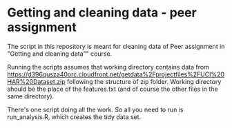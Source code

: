 Getting and cleaning data - peer assignment
========

The script in this repository is meant for cleaning data of Peer assignment in "Getting and cleaning data"" course. 

Running the scripts assumes that working directory contains data from https://d396qusza40orc.cloudfront.net/getdata%2Fprojectfiles%2FUCI%20HAR%20Dataset.zip following the structure of zip folder. Working directory should be the place of the features.txt (and of course the other files in the same directory).

There's one script doing all the work. So all you need to run is run_analysis.R, which creates the tidy data set.



